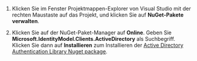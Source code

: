 1. Klicken Sie im Fenster Projektmappen-Explorer von Visual Studio mit der rechten Maustaste auf das Projekt, und klicken Sie auf **NuGet-Pakete verwalten**.

2. Klicken Sie auf der NuGet-Paket-Manager auf **Online**. Geben Sie **Microsoft.IdentityModel.Clients.ActiveDirectory** als Suchbegriff. Klicken Sie dann auf **Installieren** zum Installieren der [Active Directory Authentication Library Nuget package]. 

[Active Directory Authentication Library Nuget package]: http://www.nuget.org/packages/Microsoft.IdentityModel.Clients.ActiveDirectory

